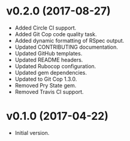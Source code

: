# v0.2.0 (2017-08-27)

- Added Circle CI support.
- Added Git Cop code quality task.
- Added dynamic formatting of RSpec output.
- Updated CONTRIBUTING documentation.
- Updated GitHub templates.
- Updated README headers.
- Updated Rubocop configuration.
- Updated gem dependencies.
- Updated to Git Cop 1.3.0.
- Removed Pry State gem.
- Removed Travis CI support.

# v0.1.0 (2017-04-22)

- Initial version.
